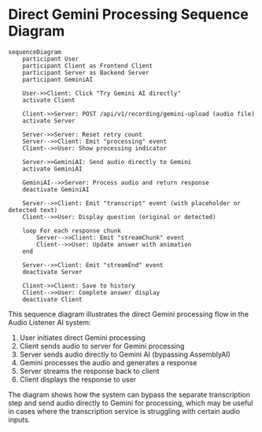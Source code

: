 # Direct Gemini Processing Sequence Diagram

```mermaid
sequenceDiagram
    participant User
    participant Client as Frontend Client
    participant Server as Backend Server
    participant GeminiAI
    
    User->>Client: Click "Try Gemini AI directly"
    activate Client
    
    Client->>Server: POST /api/v1/recording/gemini-upload (audio file)
    activate Server
    
    Server->>Server: Reset retry count
    Server-->>Client: Emit "processing" event
    Client-->>User: Show processing indicator
    
    Server->>GeminiAI: Send audio directly to Gemini
    activate GeminiAI
    
    GeminiAI-->>Server: Process audio and return response
    deactivate GeminiAI
    
    Server-->>Client: Emit "transcript" event (with placeholder or detected text)
    Client-->>User: Display question (original or detected)
    
    loop For each response chunk
        Server-->>Client: Emit "streamChunk" event
        Client-->>User: Update answer with animation
    end
    
    Server-->>Client: Emit "streamEnd" event
    deactivate Server
    
    Client->>Client: Save to history
    Client-->>User: Complete answer display
    deactivate Client
```

This sequence diagram illustrates the direct Gemini processing flow in the Audio Listener AI system:

1. User initiates direct Gemini processing
2. Client sends audio to server for Gemini processing
3. Server sends audio directly to Gemini AI (bypassing AssemblyAI)
4. Gemini processes the audio and generates a response
5. Server streams the response back to client
6. Client displays the response to user

The diagram shows how the system can bypass the separate transcription step and send audio directly to Gemini for processing, which may be useful in cases where the transcription service is struggling with certain audio inputs.
